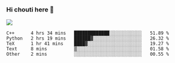 ### Hi chouti here 👋

![](https://github-readme-stats.vercel.app/api?username=l0nl1f3)

<!--START_SECTION:waka-->
```text
C++      4 hrs 34 mins   █████████████░░░░░░░░░░░░   51.89 % 
Python   2 hrs 19 mins   ██████▓░░░░░░░░░░░░░░░░░░   26.32 % 
TeX      1 hr 41 mins    ████▓░░░░░░░░░░░░░░░░░░░░   19.27 % 
Text     8 mins          ▒░░░░░░░░░░░░░░░░░░░░░░░░   01.58 % 
Other    2 mins          ░░░░░░░░░░░░░░░░░░░░░░░░░   00.55 % 
```
<!--END_SECTION:waka-->

<!--
**l0nl1f3/l0nl1f3** is a ✨ _special_ ✨ repository because its `README.md` (this file) appears on your GitHub profile.

Here are some ideas to get you started:

- 🔭 I’m currently working on ...
- 🌱 I’m currently learning ...
- 👯 I’m looking to collaborate on ...
- 🤔 I’m looking for help with ...
- 💬 Ask me about ...
- 📫 How to reach me: ...
- 😄 Pronouns: ...
- ⚡ Fun fact: ...
-->
